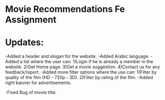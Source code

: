 # Movie Recommendations Fe Assignment
# Updates:
 -Added a header and slogan for the website.
 -Added Arabic language.
 -Added a list where the user can:
   1)Login if he is already a member in the website.
   2)Get Home page.
   3)Get a movie suggestion.
   4)Contact us for any feedback/report.
  -Added more filter options where the use can:
    1)Filter by quality of the film (HD - 720p - 3D).
    2)Filter by rating of the film. 
  -Added right banner for advertisements.
   
   -Fixed Bug of movie title.
